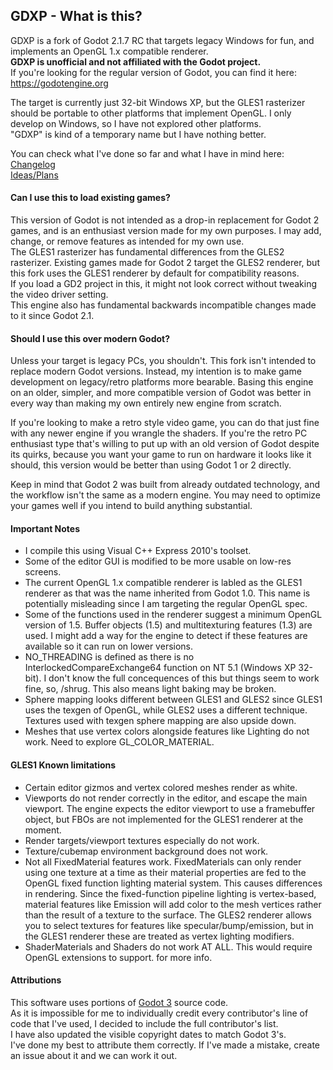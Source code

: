 ## GDXP - What is this?

GDXP is a fork of Godot 2.1.7 RC that targets legacy Windows for fun, and implements an OpenGL 1.x compatible renderer.  
**GDXP is unofficial and not affiliated with the Godot project.**  
If you're looking for the regular version of Godot, you can find it here: https://godotengine.org

The target is currently just 32-bit Windows XP, but the GLES1 rasterizer should be portable to other platforms that implement OpenGL.
I only develop on Windows, so I have not explored other platforms.  
"GDXP" is kind of a temporary name but I have nothing better.

You can check what I've done so far and what I have in mind here:  
[Changelog](/xp_changes.md)  
[Ideas/Plans](/xp_ideas.md)  

#### Can I use this to load existing games?

This version of Godot is not intended as a drop-in replacement for Godot 2 games, and is an enthusiast version made for my own purposes.
I may add, change, or remove features as intended for my own use.  
The GLES1 rasterizer has fundamental differences from the GLES2 rasterizer.
Existing games made for Godot 2 target the GLES2 renderer, but this fork uses the GLES1 renderer by default for compatibility reasons.  
If you load a GD2 project in this, it might not look correct without tweaking the video driver setting.  
This engine also has fundamental backwards incompatible changes made to it since Godot 2.1.

#### Should I use this over modern Godot?

Unless your target is legacy PCs, you shouldn't. This fork isn't intended to replace modern Godot versions.
Instead, my intention is to make game development on legacy/retro platforms more bearable.
Basing this engine on an older, simpler, and more compatible version of Godot was better in every way than making my own entirely new engine from scratch.

If you're looking to make a retro style video game, you can do that just fine with any newer engine if you wrangle the shaders.
If you're the retro PC enthusiast type that's willing to put up with an old version of Godot despite its quirks, 
because you want your game to run on hardware it looks like it should, this version would be better than using Godot 1 or 2 directly.

Keep in mind that Godot 2 was built from already outdated technology, and the workflow isn't the same as a modern engine.
You may need to optimize your games well if you intend to build anything substantial.

#### Important Notes

- I compile this using Visual C++ Express 2010's toolset.
- Some of the editor GUI is modified to be more usable on low-res screens.
- The current OpenGL 1.x compatible renderer is labled as the GLES1 renderer as that was the name inherited from Godot 1.0.
  This name is potentially misleading since I am targeting the regular OpenGL spec.
- Some of the functions used in the renderer suggest a minimum OpenGL version of 1.5.
  Buffer objects (1.5) and multitexturing features (1.3) are used.
  I might add a way for the engine to detect if these features are available so it can run on lower versions.
- NO_THREADING is defined as there is no InterlockedCompareExchange64 function on NT 5.1 (Windows XP 32-bit).
  I don't know the full concequences of this but things seem to work fine, so, /shrug.
  This also means light baking may be broken.
- Sphere mapping looks different between GLES1 and GLES2 since GLES1 uses the texgen of OpenGL, while GLES2 uses a different technique.
  Textures used with texgen sphere mapping are also upside down.
- Meshes that use vertex colors alongside features like Lighting do not work. Need to explore GL_COLOR_MATERIAL.

#### GLES1 Known limitations

- Certain editor gizmos and vertex colored meshes render as white.
- Viewports do not render correctly in the editor, and escape the main viewport.
  The engine expects the editor viewport to use a framebuffer object, but FBOs are not implemented for the GLES1 renderer at the moment.
- Render targets/viewport textures especially do not work.
- Texture/cubemap environment background does not work.
- Not all FixedMaterial features work. FixedMaterials can only render using one texture at a time
  as their material properties are fed to the OpenGL fixed function lighting material system.
  This causes differences in rendering. Since the fixed-function pipeline lighting is vertex-based,
  material features like Emission will add color to the mesh vertices rather than the result of a texture to the surface.
  The GLES2 renderer allows you to select textures for features like specular/bump/emission, but in the GLES1 renderer
  these are treated as vertex lighting modifiers.
- ShaderMaterials and Shaders do not work AT ALL. This would require OpenGL extensions to support.
for more info.

#### Attributions

This software uses portions of [Godot 3](https://github.com/godotengine/godot/tree/3.x) source code.  
As it is impossible for me to individually credit every contributor's line of code that I've used, I decided to include the full contributor's list.  
I have also updated the visible copyright dates to match Godot 3's.  
I've done my best to attribute them correctly. If I've made a mistake, create an issue about it and we can work it out.
